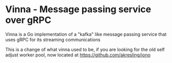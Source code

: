 # Vinna - Message passing service over gRPC
Vinna is a Go implementation of a "kafka" like message passing service that uses gRPC for its streaming communications

This is a change of what vinna used to be, if you are looking for the old self adjust worker pool, now located at https://github.com/akresling/jono
